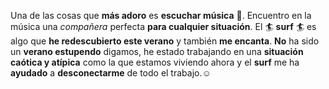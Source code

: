 Una de las cosas que **más adoro** es **escuchar música** 🎵. Encuentro en la música una *compañera* perfecta **para cualquier situación**. El 🏄  **surf** 🏄 es algo que **he redescubierto este verano** y también **me encanta**. **No** ha sido un **verano estupendo** digamos, he estado trabajando en una **situación caótica y atípica** como la que estamos viviendo ahora y el **surf** me ha **ayudado** a **desconectarme** de todo el trabajo.☺️ 
